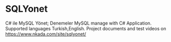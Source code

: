 # SQLYonet
C# ile MySQL Yönet; Denemeler
MySQL manage with C# Application.
Supported languages Turkish,English.
Project documents and test videos on https://www.nkada.com/site/sqlyonet/
